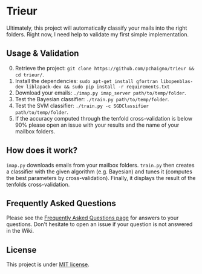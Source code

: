 # Trieur

Ultimately, this project will automatically classify your mails into the right folders.
Right now, I need help to validate my first simple implementation.


## Usage & Validation

0. Retrieve the project: `git clone https://github.com/pchaigno/trieur && cd trieur/`.
0. Install the dependencies: `sudo apt-get install gfortran libopenblas-dev liblapack-dev && sudo pip install -r requirements.txt`
0. Download your emails: `./imap.py imap_server path/to/temp/folder`.
0. Test the Bayesian classifier: `./train.py path/to/temp/folder`.
0. Test the SVM classifier: `./train.py -c SGDClassifier path/to/temp/folder`.
0. If the accuracy computed through the tenfold cross-validation is below 90% please open an issue with your results and the name of your mailbox folders.


## How does it work?

`imap.py` downloads emails from your mailbox folders. `train.py` then creates a classifier with the given algorithm (e.g. Bayesian) and tunes it (computes the best parameters by cross-validation). Finally, it displays the result of the tenfolds cross-validation.


## Frequently Asked Questions

Please see the [Frequently Asked Questions page](https://github.com/pchaigno/trieur/wiki/Frequently-Asked-Questions) for answers to your questions. Don't hesitate to open an issue if your question is not answered in the Wiki.


## License

This project is under [MIT license](LICENSE).
